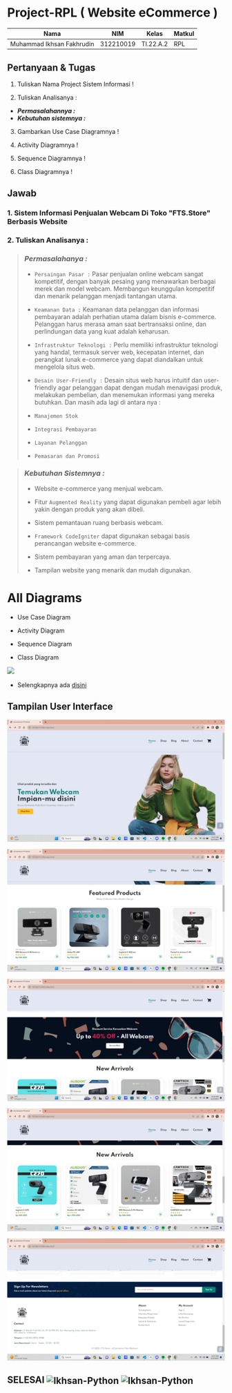 # Project-RPL ( Website eCommerce )


|**Nama**|**NIM**|**Kelas**|**Matkul**|
|----|---|-----|------|
|Muhammad Ikhsan Fakhrudin|312210019|TI.22.A.2|RPL|

## Pertanyaan & Tugas

1. Tuliskan Nama Project Sistem Informasi !

2. Tuliskan Analisanya :

- ***Permasalahannya :***
- ***Kebutuhan sistemnya :***

3. Gambarkan Use Case Diagramnya !

4. Activity Diagramnya !

5. Sequence Diagramnya !

6. Class Diagramnya !

## Jawab

### 1. Sistem Informasi Penjualan Webcam Di Toko "FTS.Store" Berbasis Website

### 2. Tuliskan Analisanya :

>### ***Permasalahanya :***
>
>- ``Persaingan Pasar :`` Pasar penjualan online webcam sangat kompetitif, dengan banyak pesaing yang menawarkan berbagai merek dan model webcam. Membangun keunggulan kompetitif dan menarik pelanggan menjadi tantangan utama.
>
>- ``Keamanan Data :`` Keamanan data pelanggan dan informasi pembayaran adalah perhatian utama dalam bisnis e-commerce. Pelanggan harus merasa aman saat bertransaksi online, dan perlindungan data yang kuat adalah keharusan.
>
>- ``Infrastruktur Teknologi :`` Perlu memiliki infrastruktur teknologi yang handal, termasuk server web, kecepatan internet, dan perangkat lunak e-commerce yang dapat diandalkan untuk mengelola situs web.
>
>- ``Desain User-Friendly :`` Desain situs web harus intuitif dan user-friendly agar pelanggan dapat dengan mudah menavigasi produk, melakukan pembelian, dan menemukan informasi yang mereka butuhkan. Dan masih ada lagi di antara nya :
>
>- ``Manajemen Stok`` 
>
>- ``Integrasi Pembayaran``
>
>- ``Layanan Pelanggan``
>
>- ``Pemasaran dan Promosi``


>### ***Kebutuhan Sistemnya :***
>
>- Website e-commerce yang menjual webcam.
>
>- Fitur ``Augmented Reality`` yang dapat digunakan pembeli agar lebih yakin dengan produk yang akan dibeli.
>
>- Sistem pemantauan ruang berbasis webcam.
>
>- ``Framework CodeIgniter`` dapat digunakan sebagai basis perancangan website e-commerce.
>
>- Sistem pembayaran yang aman dan terpercaya.
>
>- Tampilan website yang menarik dan mudah digunakan.



# All Diagrams

- Use Case Diagram

- Activity Diagram

- Sequence Diagram

- Class Diagram

<img src=https://images.bisnis.com/posts/2021/01/14/1342816/drive.jpg width="200px">

- Selengkapnya ada [disini](https://bit.ly/3GoQdy3)

## Tampilan User Interface

![](screenshot/Web%20Design%201.png)

![](screenshot/Web%20Design%202.png)

![](screenshot/Web%20Design%203.png)

![](screenshot/Web%20Design%204.png)

![](screenshot/Web%20Design%205.png)



## SELESAI <img align="center" alt="Ikhsan-Python" height="40" width="45" src="https://em-content.zobj.net/source/microsoft-teams/337/student_1f9d1-200d-1f393.png"> <img align="center" alt="Ikhsan-Python" height="40" width="45" src="https://em-content.zobj.net/thumbs/160/twitter/348/flag-indonesia_1f1ee-1f1e9.png">